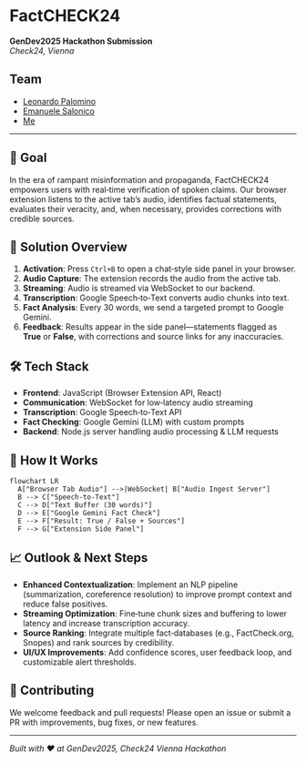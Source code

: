 # FactCHECK24

**GenDev2025 Hackathon Submission**  
*Check24, Vienna*  

## Team

- [Leonardo Palomino](https://github.com/leomino)
- [Emanuele Salonico](https://github.com/esalonico)
- [Me](https://github.com/happyknuckles)


---

## 🎯 Goal
In the era of rampant misinformation and propaganda, FactCHECK24 empowers users with real‑time verification of spoken claims. Our browser extension listens to the active tab’s audio, identifies factual statements, evaluates their veracity, and, when necessary, provides corrections with credible sources.

## 🚀 Solution Overview
1. **Activation**: Press `Ctrl+B` to open a chat‑style side panel in your browser.  
2. **Audio Capture**: The extension records the audio from the active tab.  
3. **Streaming**: Audio is streamed via WebSocket to our backend.  
4. **Transcription**: Google Speech‑to‑Text converts audio chunks into text.  
5. **Fact Analysis**: Every 30 words, we send a targeted prompt to Google Gemini.  
6. **Feedback**: Results appear in the side panel—statements flagged as **True** or **False**, with corrections and source links for any inaccuracies.

## 🛠 Tech Stack
- **Frontend**: JavaScript (Browser Extension API, React)  
- **Communication**: WebSocket for low‑latency audio streaming  
- **Transcription**: Google Speech‑to‑Text API  
- **Fact Checking**: Google Gemini (LLM) with custom prompts  
- **Backend**: Node.js server handling audio processing & LLM requests

<!-- ## ⚙️ Installation & Usage
1. Clone this repository:
   ```bash
   git clone https://github.com/HappyKnuckles/factcheck24-api.git
   cd factcheck24
   ```  
2. Install backend dependencies:
   ```bash
   cd server && npm install
   ```  
3. Configure credentials:
   - Copy `server/.env.example` to `server/.env`
   - Add your Google Cloud and Gemini API keys
4. Start the backend server:
   ```bash
   npm run dev
   ```  
5. Load the extension in your browser (Chrome/Edge):
   - Go to `chrome://extensions`
   - Enable **Developer mode**
   - Click **Load unpacked** and select the `extension/` folder
6. Press **Ctrl+B** on any tab with audio to begin fact checking. -->

## 🧠 How It Works
```mermaid
flowchart LR
  A["Browser Tab Audio"] -->|WebSocket| B["Audio Ingest Server"]
  B --> C["Speech-to-Text"]
  C --> D["Text Buffer (30 words)"]
  D --> E["Google Gemini Fact Check"]
  E --> F["Result: True / False + Sources"]
  F --> G["Extension Side Panel"]
```

## 📈 Outlook & Next Steps
- **Enhanced Contextualization**: Implement an NLP pipeline (summarization, coreference resolution) to improve prompt context and reduce false positives.  
- **Streaming Optimization**: Fine‑tune chunk sizes and buffering to lower latency and increase transcription accuracy.  
- **Source Ranking**: Integrate multiple fact‑databases (e.g., FactCheck.org, Snopes) and rank sources by credibility.  
- **UI/UX Improvements**: Add confidence scores, user feedback loop, and customizable alert thresholds.

## 🤝 Contributing
We welcome feedback and pull requests! Please open an issue or submit a PR with improvements, bug fixes, or new features.

---
*Built with ❤️ at GenDev2025, Check24 Vienna Hackathon*

